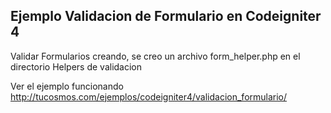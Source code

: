 ## Ejemplo Validacion de Formulario en Codeigniter 4
Validar Formularios creando, se creo un archivo form_helper.php en el directorio Helpers de validacion

Ver el ejemplo funcionando
http://tucosmos.com/ejemplos/codeigniter4/validacion_formulario/



